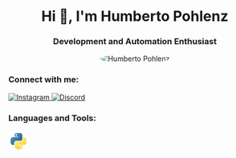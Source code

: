 <h1 align="center">Hi 👋, I'm Humberto Pohlenz</h1>
<h3 align="center">Development and Automation Enthusiast</h3>

<p align="center">
  <img src="https://scontent.fcfc2-1.fna.fbcdn.net/v/t39.30808-1/449068579_2258437284502453_1976001425222629747_n.jpg?stp=dst-jpg_s200x200&_nc_cat=101&ccb=1-7&_nc_sid=0ecb9b&_nc_ohc=slUj7pjSifgQ7kNvgG4Sv5Z&_nc_ht=scontent.fcfc2-1.fna&oh=00_AYCH0qjPf1lhuQtiG_81EmeaGvUXaGANkUZ9moM-TAR9yg&oe=66DD7713" alt="Humberto Pohlenz" width="150" height="150" style="border-radius: 50%;" />
</p>

<h3 align="left">Connect with me:</h3>
<p align="left">
  <a href="https://instagram.com/beto_pohlenz" target="_blank">
    <img src="https://raw.githubusercontent.com/rahuldkjain/github-profile-readme-generator/master/src/images/icons/Social/instagram.svg" alt="Instagram" height="30" width="40" />
  </a>
  <a href="https://discord.gg/hmUAQAS7" target="_blank">
    <img src="https://raw.githubusercontent.com/rahuldkjain/github-profile-readme-generator/master/src/images/icons/Social/discord.svg" alt="Discord" height="30" width="40" />
  </a>
</p>

<h3 align="left">Languages and Tools:</h3>
<p align="left">
  <a href="https://www.python.org" target="_blank" rel="noreferrer">
    <img src="https://raw.githubusercontent.com/devicons/devicon/master/icons/python/python-original.svg" alt="Python" width="40" height="40"/>
  </a>
  <!-- Adicione outros ícones de ferramentas aqui -->
</p>
